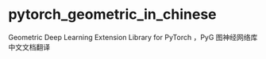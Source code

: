 # pytorch_geometric_in_chinese
Geometric Deep Learning Extension Library for PyTorch ，PyG 图神经网络库 中文文档翻译
